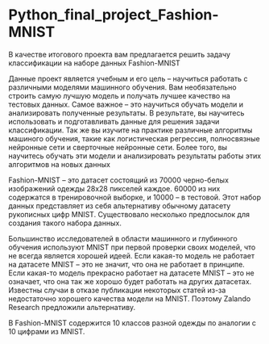 # Python_final_project_Fashion-MNIST
В качестве итогового проекта вам предлагается решить задачу классификации на наборе данных Fashion-MNIST

Данные проект является учебным и его цель – научиться работать с различными моделями машинного обучения. Вам необязательно строить самую лучшую модель и получать лучшее качество на тестовых данных. Самое важное – это научиться обучать модели и анализировать полученные результаты. В результате, вы научитесь использовать и подготавливать данные для решения задачи классификации. Так же вы изучите на практике различные алгоритмы машиного обучения, такие как логистическая регрессия, полносвязные нейронные сети и сверточные нейронные сети. Более того, вы научитесь обучать эти модели и анализировать результаты работы этих алгоритмов на новых данных

Fashion-MNIST – это датасет состоящий из 70000 черно-белых изображений одежды 28х28 пикселей каждое. 60000 из них содержатся в тренировочной выборке, и 10000 – в тестовой. Этот набор данных представляет из себя альтернативу обычному датасету рукописных цифр MNIST. Существовало несколько предпосылок для создания такого набора данных.

Большинство исследователей в области машинного и глубинного обучения используют MNIST при первой проверки своих моделей, что не всегда является хорошей идеей. Если какая-то модель не работает на датасете MNIST – это не значит, что она не работает в принципе. Если какая-то модель прекрасно работает на датасете MNIST – это не означает, что она так же хорошо будет работать на других датасетах. Известны случаи в отказе публикации некоторых статей из-за недостаточно хорошего качества модели на MNIST. Поэтому Zalando Research предложили альтернативу.

В Fashion-MNIST содержится 10 классов разной одежды по аналогии с 10 цифрами из MNIST.
